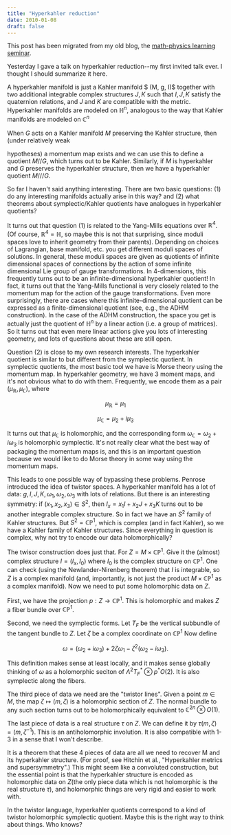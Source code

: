 ```yaml
---
title: "Hyperkahler reduction"
date: 2010-01-08
draft: false
---
```


This post has been migrated from my old blog, the [math-physics learning seminar](https://mathphysseminar.blogspot.com/).


Yesterday I gave a talk on hyperkahler reduction--my first invited talk ever. I thought I should summarize it here.


A hyperkahler manifold is just a Kahler manifold $ (M, g, I)$ together with two additional integrable complex structures $J,K$ such that $I,J,K$ satisfy the quaternion relations, and $J$ and $K$ are compatible with the metric. Hyperkahler manifolds are modeled on $\mathbb{H}^n$, analogous to the way that Kahler manifolds are modeled on $\mathbb{C}^n$


When $G$ acts on a Kahler manifold $M$ preserving the Kahler structure, then (under relatively weak

hypotheses) a momentum map exists and we can use this to define a quotient $M//G$, which turns out to be Kahler. Similarly, if $M$ is hyperkahler and $G$ preserves the hyperkahler structure, then we have a hyperkahler quotient $M///G$.


So far I haven't said anything interesting. There are two basic questions: (1) do any interesting manifolds actually arise in this way? and (2) what theorems about symplectic/Kahler quotients have analogues in hyperkahler quotients?


It turns out that question (1) is related to the Yang-Mills equations over $\mathbb{R}^4$. (Of course, $\mathbb{R}^4 = \mathbb{H}$, so maybe this is not that surprising, since moduli spaces love to inherit geometry from their parents). Depending on choices of Lagrangian, base manifold, etc. you get different moduli spaces of solutions. In general, these moduli spaces are given as quotients of infinite dimensional spaces of connections by the action of some infinite dimensional Lie group of gauge transformations. In 4-dimensions, this frequently turns out to be an infinite-dimensional hyperkahler quotient! In fact, it turns out that the Yang-Mills functional is very closely related to the momentum map for the action of the gauge transformations. Even more surprisingly, there are cases where this infinite-dimensional quotient can be expressed as a finite-dimensional quotient (see, e.g., the ADHM construction). In the case of the ADHM construction, the space you get is actually just the quotient of $\mathbb{H}^n$ by a linear action (i.e. a group of matrices). So it turns out that even mere linear actions give you lots of interesting geometry, and lots of questions about these are still open.


Question (2) is close to my own research interests. The hyperkahler quotient is similar to but different from the symplectic quotient. In symplectic quotients, the most basic tool we have is Morse theory using the momentum map. In hyperkahler geometry, we have 3 moment maps, and it's not obvious what to do with them. Frequently, we encode them as a pair $(\mu_\mathbb{R}, \mu_\mathbb{C})$, where

$$ \mu_\mathbb{R} = \mu_1 $$

$$ \mu_\mathbb{C} = \mu_2 + i \mu_3 $$

It turns out that $\mu_\mathbb{C}$ is holomorphic, and the corresponding form $\omega_\mathbb{C} = \omega_2 + i \omega_3$ is holomorphic symplectic. It's not really clear what the best way of packaging the momentum maps is, and this is an important question because we would like to do Morse theory in some way using the momentum maps.


This leads to one possible way of bypassing these problems. Penrose introduced the idea of twistor spaces. A hyperkahler manifold has a lot of data: $g, I, J, K, \omega_1, \omega_2, \omega_3$ with lots of relations. But there is an interesting symmetry: if $(x_1, x_2, x_3) \in S^2$, then $I_x = x_1 I + x_2 J + x_3 K$ turns out to be another integrable complex structure. So in fact we have an $S^2$ family of Kahler structures. But $S^2 = \mathbb{CP}^1$, which is complex (and in fact Kahler), so we have a Kahler family of Kahler structures. Since everything in question is complex, why not try to encode our data holomorphically?


The twisor construction does just that. For $Z = M \times \mathbb{CP}^1$. Give it the (almost) complex structure $I = (I_x, I_0)$ where $I_0$ is the complex structure on $\mathbb{CP}^1$. One can check (using the Newlander-Nirenberg theorem) that $I$ is integrable, so $Z$ is a complex manifold (and, importantly, is not just the product $M \times \mathbb{CP}^1$ as a complex manifold). Now we need to put some holomorphic data on $Z$.


First, we have the projection $p: Z \to \mathbb{CP}^1$. This is holomorphic and makes $Z$ a fiber bundle over $\mathbb{CP}^1$.


Second, we need the symplectic forms. Let $T_F$ be the vertical subbundle of the tangent bundle to $Z$. Let $\zeta$ be a complex coordinate on $\mathbb{CP}^1$ Now define

$$ \omega = (\omega_2 + i\omega_3) + 2\zeta \omega_1 - \zeta^2 (\omega_2 - i\omega_3).$$

This definition makes sense at least locally, and it makes sense globally thinking of $\omega$ as a holomorphic seciton of $\Lambda^2 T_F^\ast \otimes p^\ast O(2)$. It is also symplectic along the fibers.


The third piece of data we need are the "twistor lines". Given a point $m \in M$, the map $\zeta \mapsto (m, \zeta)$ is a holomorphic section of $Z$. The normal bundle to any such section turns out to be holomorphically equivalent to $\mathbb{C}^{2n} \otimes O(1)$.


The last piece of data is a real structure $\tau$ on $Z$. We can define it by $\tau(m,\zeta) = (m, \bar{\zeta}^{-1})$. This is an antiholomorphic involution. It is also compatible with 1-3 in a sense that I won't describe.


It is a theorem that these 4 pieces of data are all we need to recover M and its hyperkahler structure. (For proof, see Hitchin et al., "Hyperkahler metrics and supersymmetry".) This might seem like a convoluted construction, but the essential point is that the hyperkahler structure is encoded as holomorphic data on $Z$(the only piece data which is not holomorphic is the real structure $\tau$), and holomorphic things are very rigid and easier to work with.


In the twistor language, hyperkahler quotients correspond to a kind of twistor holomorphic symplectic quotient. Maybe this is the right way to think about things. Who knows?
